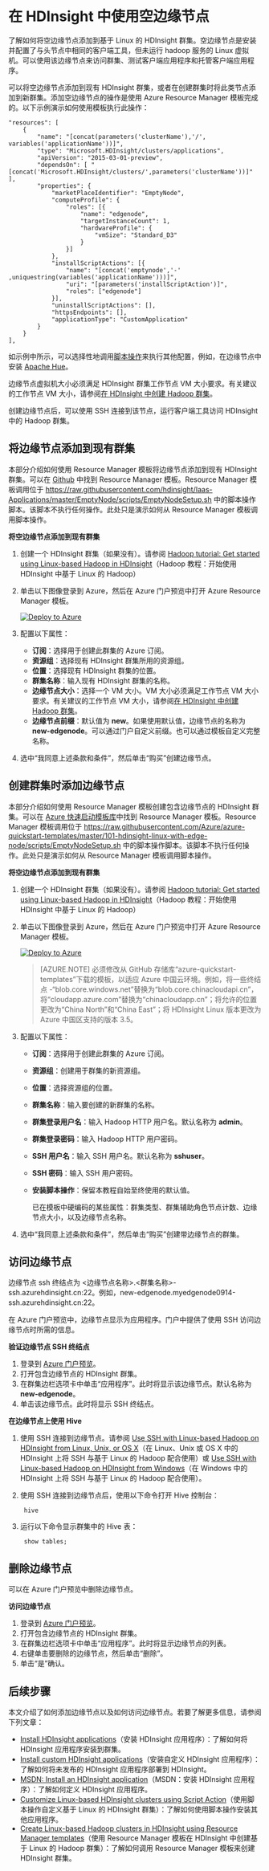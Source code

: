<properties
    pageTitle="在 HDInsight 中使用空边缘节点 | Azure"
    description="如何将空边缘节点添加到可充当客户端的 HDInsight 群集，以及如何测试/托管 HDInsight 应用程序。"
    services="hdinsight"
    editor="cgronlun"
    manager="jhubbard"
    author="mumian"
    tags="azure-portal"
    documentationcenter="" />
<tags
    ms.assetid="cdc7d1b4-15d7-4d4d-a13f-c7d3a694b4fb"
    ms.service="hdinsight"
    ms.workload="big-data"
    ms.tgt_pltfrm="na"
    ms.devlang="na"
    ms.topic="article"
    ms.date="03/02/2017"
    wacn.date="03/31/2017"
    ms.author="jgao" />

# 在 HDInsight 中使用空边缘节点

了解如何将空边缘节点添加到基于 Linux 的 HDInsight 群集。空边缘节点是安装并配置了与头节点中相同的客户端工具，但未运行 hadoop 服务的 Linux 虚拟机。可以使用该边缘节点来访问群集、测试客户端应用程序和托管客户端应用程序。

可以将空边缘节点添加到现有 HDInsight 群集，或者在创建群集时将此类节点添加到新群集。添加空边缘节点的操作是使用 Azure Resource Manager 模板完成的。以下示例演示如何使用模板执行此操作：

    "resources": [
        {
            "name": "[concat(parameters('clusterName'),'/', variables('applicationName'))]",
            "type": "Microsoft.HDInsight/clusters/applications",
            "apiVersion": "2015-03-01-preview",
            "dependsOn": [ "[concat('Microsoft.HDInsight/clusters/',parameters('clusterName'))]" ],
            "properties": {
                "marketPlaceIdentifier": "EmptyNode",
                "computeProfile": {
                    "roles": [{
                        "name": "edgenode",
                        "targetInstanceCount": 1,
                        "hardwareProfile": {
                            "vmSize": "Standard_D3"
                        }
                    }]
                },
                "installScriptActions": [{
                    "name": "[concat('emptynode','-' ,uniquestring(variables('applicationName')))]",
                    "uri": "[parameters('installScriptAction')]",
                    "roles": ["edgenode"]
                }],
                "uninstallScriptActions": [],
                "httpsEndpoints": [],
                "applicationType": "CustomApplication"
            }
        }
    ],

如示例中所示，可以选择性地调用[脚本操作](/documentation/articles/hdinsight-hadoop-customize-cluster-linux/)来执行其他配置，例如，在边缘节点中安装 [Apache Hue](/documentation/articles/hdinsight-hadoop-hue-linux/)。

边缘节点虚拟机大小必须满足 HDInsight 群集工作节点 VM 大小要求。有关建议的工作节点 VM 大小，请参阅[在 HDInsight 中创建 Hadoop 群集](/documentation/articles/hdinsight-hadoop-provision-linux-clusters/#cluster-types)。

创建边缘节点后，可以使用 SSH 连接到该节点，运行客户端工具访问 HDInsight 中的 Hadoop 群集。

## 将边缘节点添加到现有群集
本部分介绍如何使用 Resource Manager 模板将边缘节点添加到现有 HDInsight 群集。可以在 [Github](https://github.com/hdinsight/Iaas-Applications/tree/master/EmptyNode) 中找到 Resource Manager 模板。Resource Manager 模板调用位于 https://raw.githubusercontent.com/hdinsight/Iaas-Applications/master/EmptyNode/scripts/EmptyNodeSetup.sh 中的脚本操作脚本。该脚本不执行任何操作。此处只是演示如何从 Resource Manager 模板调用脚本操作。

**将空边缘节点添加到现有群集**

1. 创建一个 HDInsight 群集（如果没有）。请参阅 [Hadoop tutorial: Get started using Linux-based Hadoop in HDInsight](/documentation/articles/hdinsight-hadoop-linux-tutorial-get-started/)（Hadoop 教程：开始使用 HDInsight 中基于 Linux 的 Hadoop）
2. 单击以下图像登录到 Azure，然后在 Azure 门户预览中打开 Azure Resource Manager 模板。
   
    <a href="https://portal.azure.cn/#create/Microsoft.Template/uri/https%3A%2F%2Fraw.githubusercontent.com%2Fhdinsight%2FIaas-Applications%2Fmaster%2FEmptyNode%2Fazuredeploy.json" target="_blank"><img src="./media/hdinsight-apps-use-edge-node/deploy-to-azure.png" alt="Deploy to Azure"></a>
3. 配置以下属性：
   
    * **订阅**：选择用于创建此群集的 Azure 订阅。
    * **资源组**：选择现有 HDInsight 群集所用的资源组。
    * **位置**：选择现有 HDInsight 群集的位置。
    * **群集名称**：输入现有 HDInsight 群集的名称。
    * **边缘节点大小**：选择一个 VM 大小。VM 大小必须满足工作节点 VM 大小要求。有关建议的工作节点 VM 大小，请参阅[在 HDInsight 中创建 Hadoop 群集](/documentation/articles/hdinsight-hadoop-provision-linux-clusters/#cluster-types)。
    * **边缘节点前缀**：默认值为 **new**。如果使用默认值，边缘节点的名称为 **new-edgenode**。可以通过门户自定义前缀。也可以通过模板自定义完整名称。
4. 选中“我同意上述条款和条件”，然后单击“购买”创建边缘节点。

## 创建群集时添加边缘节点
本部分介绍如何使用 Resource Manager 模板创建包含边缘节点的 HDInsight 群集。可以在 [Azure 快速启动模板库](https://github.com/Azure/azure-quickstart-templates/tree/master/101-hdinsight-linux-with-edge-node/)中找到 Resource Manager 模板。Resource Manager 模板调用位于 https://raw.githubusercontent.com/Azure/azure-quickstart-templates/master/101-hdinsight-linux-with-edge-node/scripts/EmptyNodeSetup.sh 中的脚本操作脚本。该脚本不执行任何操作。此处只是演示如何从 Resource Manager 模板调用脚本操作。

**将空边缘节点添加到现有群集**

1. 创建一个 HDInsight 群集（如果没有）。请参阅 [Hadoop tutorial: Get started using Linux-based Hadoop in HDInsight](/documentation/articles/hdinsight-hadoop-linux-tutorial-get-started/)（Hadoop 教程：开始使用 HDInsight 中基于 Linux 的 Hadoop）
2. 单击以下图像登录到 Azure，然后在 Azure 门户预览中打开 Azure Resource Manager 模板。
   
    <a href="https://portal.azure.cn/#create/Microsoft.Template/uri/https%3A%2F%2Fraw.githubusercontent.com%2FAzure%2Fazure-quickstart-templates%2Fmaster%2F101-hdinsight-linux-with-edge-node%2Fazuredeploy.json" target="_blank"><img src="./media/hdinsight-apps-use-edge-node/deploy-to-azure.png" alt="Deploy to Azure"></a>

    >[AZURE.NOTE] 必须修改从 GitHub 存储库“azure-quickstart-templates”下载的模板，以适应 Azure 中国云环境。例如，将一些终结点 -“blob.core.windows.net”替换为“blob.core.chinacloudapi.cn”，将“cloudapp.azure.com”替换为“chinacloudapp.cn”；将允许的位置更改为“China North”和“China East”；将 HDInsight Linux 版本更改为 Azure 中国区支持的版本 3.5。

3. 配置以下属性：
   
    * **订阅**：选择用于创建此群集的 Azure 订阅。
    * **资源组**：创建用于群集的新资源组。
    * **位置**：选择资源组的位置。
    * **群集名称**：输入要创建的新群集的名称。
    * **群集登录用户名**：输入 Hadoop HTTP 用户名。默认名称为 **admin**。
    * **群集登录密码**：输入 Hadoop HTTP 用户密码。
    * **SSH 用户名**：输入 SSH 用户名。默认名称为 **sshuser**。
    * **SSH 密码**：输入 SSH 用户密码。
    * **安装脚本操作**：保留本教程自始至终使用的默认值。
     
        已在模板中硬编码的某些属性：群集类型、群集辅助角色节点计数、边缘节点大小，以及边缘节点名称。
4. 选中“我同意上述条款和条件”，然后单击“购买”创建带边缘节点的群集。

## 访问边缘节点
边缘节点 ssh 终结点为 &lt;边缘节点名称>.&lt;群集名称>-ssh.azurehdinsight.cn:22。例如，new-edgenode.myedgenode0914-ssh.azurehdinsight.cn:22。

在 Azure 门户预览中，边缘节点显示为应用程序。门户中提供了使用 SSH 访问边缘节点时所需的信息。

**验证边缘节点 SSH 终结点**

1. 登录到 [Azure 门户预览](https://portal.azure.cn)。
2. 打开包含边缘节点的 HDInsight 群集。
3. 在群集边栏选项卡中单击“应用程序”。此时将显示该边缘节点。默认名称为 **new-edgenode**。
4. 单击该边缘节点。此时将显示 SSH 终结点。

**在边缘节点上使用 Hive**

1. 使用 SSH 连接到边缘节点。请参阅 [Use SSH with Linux-based Hadoop on HDInsight from Linux, Unix, or OS X](/documentation/articles/hdinsight-hadoop-linux-use-ssh-unix/)（在 Linux、Unix 或 OS X 中的 HDInsight 上将 SSH 与基于 Linux 的 Hadoop 配合使用）或 [Use SSH with Linux-based Hadoop on HDInsight from Windows](/documentation/articles/hdinsight-hadoop-linux-use-ssh-windows/)（在 Windows 中的 HDInsight 上将 SSH 与基于 Linux 的 Hadoop 配合使用）。
2. 使用 SSH 连接到边缘节点后，使用以下命令打开 Hive 控制台：
   
        hive
3. 运行以下命令显示群集中的 Hive 表：
   
        show tables;

## 删除边缘节点
可以在 Azure 门户预览中删除边缘节点。

**访问边缘节点**

1. 登录到 [Azure 门户预览](https://portal.azure.cn)。
2. 打开包含边缘节点的 HDInsight 群集。
3. 在群集边栏选项卡中单击“应用程序”。此时将显示边缘节点的列表。
4. 右键单击要删除的边缘节点，然后单击“删除”。
5. 单击“是”确认。

## 后续步骤
本文介绍了如何添加边缘节点以及如何访问边缘节点。若要了解更多信息，请参阅下列文章：

* [Install HDInsight applications](/documentation/articles/hdinsight-apps-install-applications/)（安装 HDInsight 应用程序）：了解如何将 HDInsight 应用程序安装到群集。
* [Install custom HDInsight applications](/documentation/articles/hdinsight-apps-install-custom-applications/)（安装自定义 HDInsight 应用程序）：了解如何将未发布的 HDInsight 应用程序部署到 HDInsight。
* [MSDN: Install an HDInsight application](https://msdn.microsoft.com/zh-cn/library/mt706515.aspx)（MSDN：安装 HDInsight 应用程序）：了解如何定义 HDInsight 应用程序。
* [Customize Linux-based HDInsight clusters using Script Action](/documentation/articles/hdinsight-hadoop-customize-cluster-linux/)（使用脚本操作自定义基于 Linux 的 HDInsight 群集）：了解如何使用脚本操作安装其他应用程序。
* [Create Linux-based Hadoop clusters in HDInsight using Resource Manager templates](/documentation/articles/hdinsight-hadoop-create-linux-clusters-arm-templates/)（使用 Resource Manager 模板在 HDInsight 中创建基于 Linux 的 Hadoop 群集）：了解如何调用 Resource Manager 模板来创建 HDInsight 群集。

<!---HONumber=Mooncake_0327_2017-->
<!--Update_Description: wording update-->